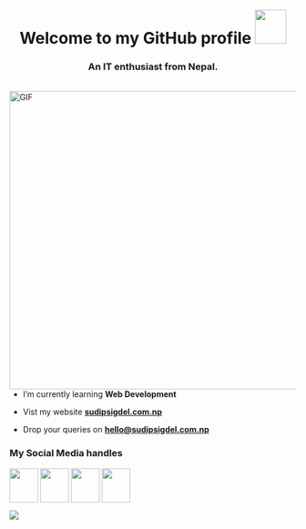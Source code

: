 <h1 align="center"> Welcome to my GitHub profile <img src="https://media.giphy.com/media/Qilx8dKjHI7FP3Mn5K/giphy.gif" width="55px" height="60px"></h1>
<h3 align="center">An IT enthusiast from Nepal.</h3> <br /> 
<img align="right" alt="GIF" src="https://media.giphy.com/media/f3iwJFOVOwuy7K6FFw/giphy.gif"  width="524" />

- I’m currently learning **Web Development**

- Vist my website <a href = "https://sudipsigdel.com.np" target = "_blank"> **sudipsigdel.com.np** </a>

- Drop your queries on  **hello@sudipsigdel.com.np**

<h3 align="left">My Social Media handles</h3>

<p align="left">
<a href="https://facebook.com/sudipsigdel2059" target="_blank"> <img align="center" src="https://media.giphy.com/media/SKFsUhe9jUwrRtNPlq/giphy.gif" height="60" width="50" /></a>
<a href="https://instagram.com/sudipsigdel2059" target="_blank"> <img align="center" src="https://media.giphy.com/media/c3u4lpyl64h1scLnko/giphy.gif" height="60" width="50" /></a>
<a href="https://twitter.com/sudipsigdel2059" target="_blank"> <img align="center" src="https://media.giphy.com/media/e6YbWDajUKSzebFVuB/giphy.gif" height="60" width="50" /></a>
<a href="https://linkedin.com/in/sudipsigdel2059" target="_blank"> <img align="center" src="https://media.giphy.com/media/QhPL2mdDVzeuHiRcIw/giphy.gif" height="60" width="50" /></a>
</p>

![](https://komarev.com/ghpvc/?username=sudipsigdel&style=for-the-badge&label=Unique+Visitors&color=db0606)

